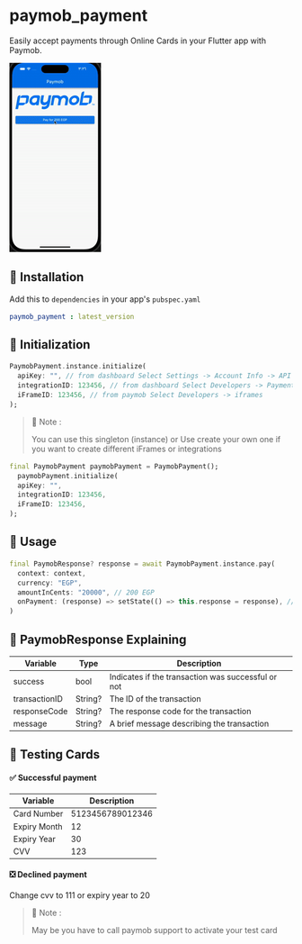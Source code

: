 # paymob_payment

Easily accept payments through Online Cards in your Flutter app with Paymob.

![Example](https://github.com/AhmedAbogameel/paymob_payment/blob/master/example.gif)

## :rocket: Installation

Add this to `dependencies` in your app's `pubspec.yaml`

```yaml
paymob_payment : latest_version
```

## :hammer: Initialization

```dart
PaymobPayment.instance.initialize(
  apiKey: "", // from dashboard Select Settings -> Account Info -> API Key 
  integrationID: 123456, // from dashboard Select Developers -> Payment Integrations -> Online Card ID 
  iFrameID: 123456, // from paymob Select Developers -> iframes 
);
```

> :pushpin: Note :
>
> You can use this singleton (instance) 
> or 
> Use create your own one 
> if you want to create different iFrames or integrations
```dart
final PaymobPayment paymobPayment = PaymobPayment();
  paymobPayment.initialize(
  apiKey: "", 
  integrationID: 123456, 
  iFrameID: 123456, 
);
```

## :bookmark: Usage

```dart
final PaymobResponse? response = await PaymobPayment.instance.pay(
  context: context,
  currency: "EGP",
  amountInCents: "20000", // 200 EGP
  onPayment: (response) => setState(() => this.response = response), // Optional
)
```

## :incoming_envelope: PaymobResponse Explaining

| Variable      | Type    | Description          |
| ------------- |---------| -------------------- |
| success       | bool    | Indicates if the transaction was successful or not |
| transactionID | String? | The ID of the transaction |
| responseCode  | String? | The response code for the transaction |
| message       | String? | A brief message describing the transaction |


## :test_tube: Testing Cards

#### :white_check_mark: Successful payment

| Variable     | Description      |
|--------------|------------------|
| Card Number  | 5123456789012346 |
| Expiry Month | 12               |
| Expiry Year  | 30               |
| CVV          | 123              |

#### :negative_squared_cross_mark: Declined payment

Change cvv to 111 or expiry year to 20

> :pushpin: Note :
> 
> May be you have to call paymob support to activate your test card 